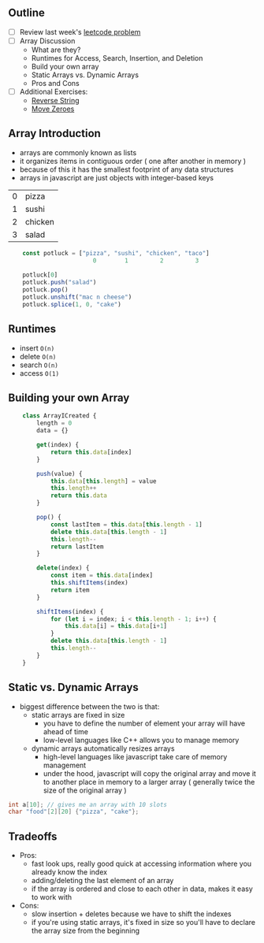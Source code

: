 ## Outline
- [ ] Review last week's [leetcode problem](https://leetcode.com/explore/interview/card/top-interview-questions-easy/92/array/578/)
- [ ] Array Discussion
    - What are they? 
    - Runtimes for Access, Search, Insertion, and Deletion
    - Build your own array  
    - Static Arrays vs. Dynamic Arrays 
    - Pros and Cons 
- [ ] Additional Exercises: 
    - [Reverse String](https://leetcode.com/explore/interview/card/top-interview-questions-easy/127/strings/879/)
    - [Move Zeroes](https://leetcode.com/explore/interview/card/top-interview-questions-easy/92/array/567/)


## Array Introduction 
- arrays are commonly known as lists
- it organizes items in contiguous order ( one after another in memory )
- because of this it has the smallest footprint of any data structures
- arrays in javascript are just objects with integer-based keys

|   |           |   
| - | --------- |
| 0 | pizza     |
| 1 | sushi     |
| 2 | chicken   |
| 3 | salad     |

```js
    const potluck = ["pizza", "sushi", "chicken", "taco"]
                        0        1         2         3
    
    potluck[0] 
    potluck.push("salad") 
    potluck.pop() 
    potluck.unshift("mac n cheese") 
    potluck.splice(1, 0, "cake") 
```
## Runtimes
- insert `O(n)`
- delete `O(n)`
- search `O(n)`
- access `O(1)`

## Building your own Array 
```javascript 
    class ArrayICreated {
        length = 0
        data = {}

        get(index) {
            return this.data[index]
        }

        push(value) {
            this.data[this.length] = value
            this.length++
            return this.data
        }

        pop() {
            const lastItem = this.data[this.length - 1]
            delete this.data[this.length - 1]
            this.length-- 
            return lastItem
        }

        delete(index) {
            const item = this.data[index]
            this.shiftItems(index)
            return item
        }

        shiftItems(index) {
            for (let i = index; i < this.length - 1; i++) {
                this.data[i] = this.data[i+1]
            }
            delete this.data[this.length - 1]
            this.length--
        }
    }
``` 
## Static vs. Dynamic Arrays
- biggest difference between the two is that: 
    - static arrays are fixed in size
        - you have to define the number of element your array will have ahead of time
        - low-level languages like C++ allows you to manage memory
    - dynamic arrays automatically resizes arrays 
        - high-level languages like javascript take care of memory management 
        - under the hood, javascript will copy the original array and move it to another place in memory to a larger array ( generally twice the size of the original array )
```C++
int a[10]; // gives me an array with 10 slots
char "food"[2][20] {"pizza", "cake"};
```
## Tradeoffs
- Pros: 
    - fast look ups, really good quick at accessing information where you already know the index 
    - adding/deleting the last element of an array 
    - if the array is ordered and close to each other in data, makes it easy to work with
- Cons: 
    - slow insertion + deletes because we have to shift the indexes 
    - if you're using static arrays, it's fixed in size so you'll have to declare the array size from the beginning 

